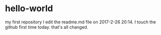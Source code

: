 # hello-world
my first repository
I edit the readme.md file on 2017-2-26 20:14.
I touch the github first time today.
that's all changed.
